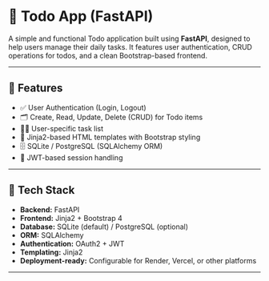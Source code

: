 # 📝 Todo App (FastAPI)

A simple and functional Todo application built using **FastAPI**, designed to help users manage their daily tasks. It features user authentication, CRUD operations for todos, and a clean Bootstrap-based frontend.

---

## 🚀 Features

- ✅ User Authentication (Login, Logout)
- 🗂️ Create, Read, Update, Delete (CRUD) for Todo items
- 🧑‍💼 User-specific task list
- 💅 Jinja2-based HTML templates with Bootstrap styling
- 🗄️ SQLite / PostgreSQL (SQLAlchemy ORM)
- 🔐 JWT-based session handling

---

## 🧰 Tech Stack

- **Backend:** FastAPI
- **Frontend:** Jinja2 + Bootstrap 4
- **Database:** SQLite (default) / PostgreSQL (optional)
- **ORM:** SQLAlchemy
- **Authentication:** OAuth2 + JWT
- **Templating:** Jinja2
- **Deployment-ready:** Configurable for Render, Vercel, or other platforms

---

